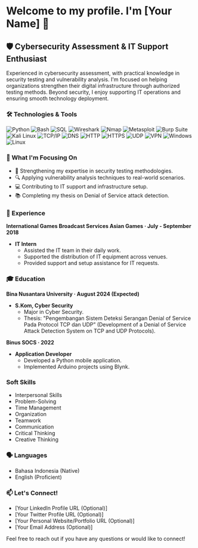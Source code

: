 # Welcome to my profile. I'm [Your Name] 👋

## 🛡️ Cybersecurity Assessment & IT Support Enthusiast

Experienced in cybersecurity assessment, with practical knowledge in security testing and vulnerability analysis. I'm focused on helping organizations strengthen their digital infrastructure through authorized testing methods. Beyond security, I enjoy supporting IT operations and ensuring smooth technology deployment.

### 🛠️ Technologies & Tools

![Python](https://img.shields.io/badge/-Python-3776AB?style=flat-square&logo=Python&logoColor=white)
![Bash](https://img.shields.io/badge/-Bash-4EAA25?style=flat-square&logo=gnu-bash&logoColor=white)
![SQL](https://img.shields.io/badge/-SQL-005A9C?style=flat-square&logo=sqlite&logoColor=white)
![Wireshark](https://img.shields.io/badge/-Wireshark-1679A7?style=flat-square&logo=wireshark&logoColor=white)
![Nmap](https://img.shields.io/badge/-Nmap-0E83CD?style=flat-square&logo=nmap&logoColor=white)
![Metasploit](https://img.shields.io/badge/-Metasploit-2A2A2A?style=flat-square&logo=metasploit&logoColor=white)
![Burp Suite](https://img.shields.io/badge/-Burp_Suite-FF6347?style=flat-square&logo=burp-suite&logoColor=white)
![Kali Linux](https://img.shields.io/badge/-Kali_Linux-557C94?style=flat-square&logo=kali-linux&logoColor=white)
![TCP/IP](https://img.shields.io/badge/-TCP/IP-007BFF?style=flat-square&logo=internet-explorer&logoColor=white)
![DNS](https://img.shields.io/badge/-DNS-3498DB?style=flat-square&logo=cloudflare&logoColor=white)
![HTTP](https://img.shields.io/badge/-HTTP-673AB7?style=flat-square&logo=http&logoColor=white)
![HTTPS](https://img.shields.io/badge/-HTTPS-4CAF50?style=flat-square&logo=https&logoColor=white)
![UDP](https://img.shields.io/badge/-UDP-FFC107?style=flat-square&logo=data-saver&logoColor=black)
![VPN](https://img.shields.io/badge/-VPN-9C27B0?style=flat-square&logo=lock&logoColor=white)
![Windows](https://img.shields.io/badge/-Windows-0078D6?style=flat-square&logo=windows&logoColor=white)
![Linux](https://img.shields.io/badge/-Linux-FCC624?style=flat-square&logo=linux&logoColor=black)

### 🚀 What I'm Focusing On

- 🔐 Strengthening my expertise in security testing methodologies.
- 🔍 Applying vulnerability analysis techniques to real-world scenarios.
- 💻 Contributing to IT support and infrastructure setup.
- 📚 Completing my thesis on Denial of Service attack detection.

### 💼 Experience

**International Games Broadcast Services Asian Games · July - September 2018**

* **IT Intern**
    * Assisted the IT team in their daily work.
    * Supported the distribution of IT equipment across venues.
    * Provided support and setup assistance for IT requests.

### 🎓 Education

**Bina Nusantara University · August 2024 (Expected)**

* **S.Kom, Cyber Security**
    * Major in Cyber Security.
    * Thesis: "Pengembangan Sistem Deteksi Serangan Denial of Service Pada Protocol TCP dan UDP” (Development of a Denial of Service Attack Detection System on TCP and UDP Protocols).

**Binus SOCS · 2022**

* **Application Developer**
    * Developed a Python mobile application.
    * Implemented Arduino projects using Blynk.

### Soft Skills

* Interpersonal Skills
* Problem-Solving
* Time Management
* Organization
* Teamwork
* Communication
* Critical Thinking
* Creative Thinking

### 🗣️ Languages

* Bahasa Indonesia (Native)
* English (Proficient)

### 📫 Let's Connect!

* [Your LinkedIn Profile URL (Optional)]
* [Your Twitter Profile URL (Optional)]
* [Your Personal Website/Portfolio URL (Optional)]
* [Your Email Address (Optional)]

Feel free to reach out if you have any questions or would like to connect!
